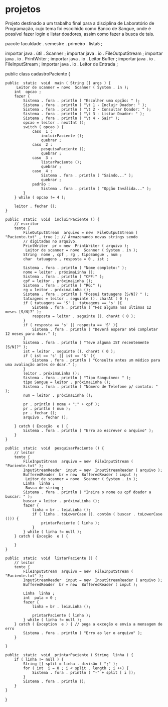 # projetos
Projeto destinado a um trabalho final para a disciplina de Laboratório de Programação, cujo tema foi escolhido como Banco de Sangue, onde é possível fazer login e listar doadores, assim como fazer a busca de tais.


pacote  faculdade . semestre . primeiro . lista5 ;

importar  java . útil . Scanner ;
importar  java . io . FileOutputStream ;
importar  java . io . PrintWriter ;
importar  java . io . Leitor Buffer ;
importar  java . io . FileInputStream ;
importar  java . io . Leitor de Entrada ;

public  class  cadastroPaciente {

    public  static  void  main ( String [] args ) {
         Leitor de scanner = novo  Scanner ( System . in );
        int  opcao ;
        fazer {
            Sistema . fora . println ( "Escolher uma opção: " );
            Sistema . fora . println ( "\t 1 - Incluir Doador: " );
            Sistema . fora . println ( "\t 2 - Consultar Doador: " );
            Sistema . fora . println ( "\t 3 - Listar Doador: " );
            Sistema . fora . println ( "\t 4 - Sair" );
            opcao = leitor . nextInt ();
            switch ( opcao ) {
                caso  1 :
                    incluirPaciente ();
                    quebrar ;
                caso  2 :
                    pesquisaPaciente ();
                    quebrar ;
                caso  3 :
                    listarPaciente ();
                    quebrar ;
                caso  4 :
                    Sistema . fora . println ( "Saindo..." );
                    quebrar ;
                padrão :
                    Sistema . fora . println ( "Opção Inválida..." );
            }
        } while ( opcao != 4 );

        leitor . fechar ();
    }

    public  static  void  incluirPaciente () {
        // escritor
        tente {
            FileOutputStream  arquivo = new  FileOutputStream ( "Paciente.txt" , true ); // Armazenando novas strings sendo
            // digitadas no arquivo.
            PrintWriter  pr = new  PrintWriter ( arquivo );
             Leitor de scanner = novo  Scanner ( System . in );
            String  nome , cpf , rg , tipoSangue , num ;
            char  tatuagens , resposta = 0 , ist ;

            Sistema . fora . println ( "Nome completo:" );
            nome = leitor . próximaLinha ();
            Sistema . fora . println ( "CPF:" );
            cpf = leitor . próximaLinha ();
            Sistema . fora . println ( "RG:" );
            rg = leitor . próximaLinha ();
            Sistema . fora . println ( "Possui tatuagens [S/N]? " );
            tatuagens = leitor . seguinte (). charAt ( 0 );
            if ( tatuagens == 'S' || tatuagens == 's' ){
                Sistema . fora . println ( "Fez alguma nos últimos 12 meses [S/N]?" );
                resposta = leitor . seguinte (). charAt ( 0 );
            }
            if ( resposta == 's' || resposta == 'S' ){
                Sistema . fora . println ( "Deverá esperar até completar 12 meses para doar." );
            }
            Sistema . fora . println ( "Teve alguma IST recentemente [S/N]?" );
            ist = leitor . seguinte (). charAt ( 0 );
            if ( ist == 's' || ist == 'S' ){
                Sistema . fora . println ( "Consulte antes um médico para uma avaliação antes de doar." );
            }
            leitor . próximaLinha ();
            Sistema . fora . println ( "Tipo Sanguíneo: " );
            tipo Sangue = leitor . próximaLinha ();
            Sistema . fora . println ( "Número de Telefone p/ contato: " );
            num = leitor . próximaLinha ();

            pr . println ( nome + ";" + cpf );
            pr . println ( num );
            pr . fechar ();
            arquivo . fechar ();

        } catch ( Exceção  e ) {
            Sistema . fora . println ( "Erro ao escrever o arquivo" );
        }
    }

    public  static  void  pesquisarPaciente () {
        // leitor
        tente {
            FileInputStream  arquivo = new  FileInputStream ( "Paciente.txt" );
            InputStreamReader  input = new  InputStreamReader ( arquivo );
            BufferedReader  br = new  BufferedReader ( input );
             Leitor de scanner = novo  Scanner ( System . in );
            Linha  linha ;
             Busca de string ;
            Sistema . fora . println ( "Insira o nome ou cpf doador a buscar: " );
            buscar = leitor . próximaLinha ();
            fazer {
                linha = br . leiaLinha ();
                if ( linha . toLowerCase (). contém ( buscar . toLowerCase ())) {
                    printarPaciente ( linha );
                }
            } while ( linha != null );
        } catch ( Exceção  e ) {

        }
    }

    public  static  void  listarPaciente () {
        // leitor
        tente {
            FileInputStream  arquivo = new  FileInputStream ( "Paciente.txt" );
            InputStreamReader  input = new  InputStreamReader ( arquivo );
            BufferedReader  br = new  BufferedReader ( input );

            Linha  linha ;
            int  pula = 0 ;
            fazer {
                linha = br . leiaLinha ();

                printarPaciente ( linha );
            } while ( linha != null );
        } catch ( Exception  e ) { // pega a exceção e envia a mensagem de erro
            Sistema . fora . println ( "Erro ao ler o arquivo" );
        }

    }

    public  static  void  printarPaciente ( String  linha ) {
        if ( linha != null ) {
            String [] split = linha . divisão ( ";" );
            for ( int  i = 0 ; i < split . length ; i ++) {
                Sistema . fora . println ( "-" + split [ i ]);
            }
            Sistema . fora . println ();
        }
    }

}
